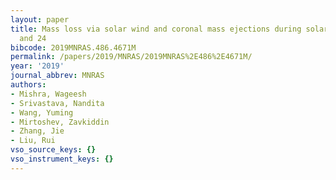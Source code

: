 ```yaml
---
layout: paper
title: Mass loss via solar wind and coronal mass ejections during solar cycles 23
  and 24
bibcode: 2019MNRAS.486.4671M
permalink: /papers/2019/MNRAS/2019MNRAS%2E486%2E4671M/
year: '2019'
journal_abbrev: MNRAS
authors:
- Mishra, Wageesh
- Srivastava, Nandita
- Wang, Yuming
- Mirtoshev, Zavkiddin
- Zhang, Jie
- Liu, Rui
vso_source_keys: {}
vso_instrument_keys: {}
---
```


